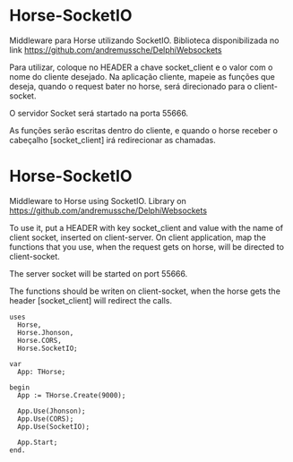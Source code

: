 # Horse-SocketIO
Middleware para Horse utilizando SocketIO.
Biblioteca disponibilizada no link https://github.com/andremussche/DelphiWebsockets

Para utilizar, coloque no HEADER a chave socket_client e o valor com o nome do cliente desejado.
Na aplicação cliente, mapeie as funções que deseja, quando o request bater no horse, será direcionado para o client-socket.

O servidor Socket será startado na porta 55666.

As funções serão escritas dentro do cliente, e quando o horse receber o cabeçalho [socket_client] irá redirecionar as chamadas.

# Horse-SocketIO
Middleware to Horse using SocketIO.
Library on https://github.com/andremussche/DelphiWebsockets

To use it, put a HEADER with key socket_client and value with the name of client socket, inserted on client-server.
On client application, map the functions that you use, when the request gets on horse, will be directed to client-socket.

The server socket will be started on port 55666.

The functions should be writen on client-socket, when the horse gets the header [socket_client] will redirect the calls.

```delphi
uses
  Horse,
  Horse.Jhonson,
  Horse.CORS,
  Horse.SocketIO;

var
  App: THorse;

begin
  App := THorse.Create(9000);

  App.Use(Jhonson);
  App.Use(CORS);
  App.Use(SocketIO);

  App.Start;
end.
```
